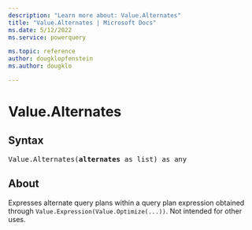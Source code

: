 ```yaml
---
description: "Learn more about: Value.Alternates"
title: "Value.Alternates | Microsoft Docs"
ms.date: 5/12/2022
ms.service: powerquery

ms.topic: reference
author: dougklopfenstein
ms.author: dougklo

---
```

# Value.Alternates

## Syntax

<pre>
Value.Alternates(<b>alternates</b> as list) as any
</pre>

## About

Expresses alternate query plans within a query plan expression obtained through `Value.Expression(Value.Optimize(...))`. Not intended for other uses.
